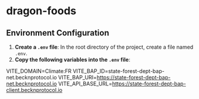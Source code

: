 # dragon-foods

## Environment Configuration

1. **Create a `.env` file**: In the root directory of the project, create a file named `.env`.
2. **Copy the following variables into the `.env` file**:

VITE_DOMAIN=Climate:FR
VITE_BAP_ID=state-forest-dept-bap-net.becknprotocol.io
VITE_BAP_URI=https://state-forest-dept-bap-net.becknprotocol.io
VITE_API_BASE_URL=https://state-forest-dept-bap-client.becknprotocol.io